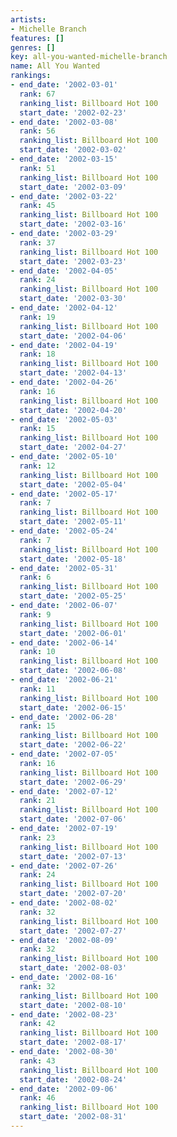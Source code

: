 ```yaml
---
artists:
- Michelle Branch
features: []
genres: []
key: all-you-wanted-michelle-branch
name: All You Wanted
rankings:
- end_date: '2002-03-01'
  rank: 67
  ranking_list: Billboard Hot 100
  start_date: '2002-02-23'
- end_date: '2002-03-08'
  rank: 56
  ranking_list: Billboard Hot 100
  start_date: '2002-03-02'
- end_date: '2002-03-15'
  rank: 51
  ranking_list: Billboard Hot 100
  start_date: '2002-03-09'
- end_date: '2002-03-22'
  rank: 45
  ranking_list: Billboard Hot 100
  start_date: '2002-03-16'
- end_date: '2002-03-29'
  rank: 37
  ranking_list: Billboard Hot 100
  start_date: '2002-03-23'
- end_date: '2002-04-05'
  rank: 24
  ranking_list: Billboard Hot 100
  start_date: '2002-03-30'
- end_date: '2002-04-12'
  rank: 19
  ranking_list: Billboard Hot 100
  start_date: '2002-04-06'
- end_date: '2002-04-19'
  rank: 18
  ranking_list: Billboard Hot 100
  start_date: '2002-04-13'
- end_date: '2002-04-26'
  rank: 16
  ranking_list: Billboard Hot 100
  start_date: '2002-04-20'
- end_date: '2002-05-03'
  rank: 15
  ranking_list: Billboard Hot 100
  start_date: '2002-04-27'
- end_date: '2002-05-10'
  rank: 12
  ranking_list: Billboard Hot 100
  start_date: '2002-05-04'
- end_date: '2002-05-17'
  rank: 7
  ranking_list: Billboard Hot 100
  start_date: '2002-05-11'
- end_date: '2002-05-24'
  rank: 7
  ranking_list: Billboard Hot 100
  start_date: '2002-05-18'
- end_date: '2002-05-31'
  rank: 6
  ranking_list: Billboard Hot 100
  start_date: '2002-05-25'
- end_date: '2002-06-07'
  rank: 9
  ranking_list: Billboard Hot 100
  start_date: '2002-06-01'
- end_date: '2002-06-14'
  rank: 10
  ranking_list: Billboard Hot 100
  start_date: '2002-06-08'
- end_date: '2002-06-21'
  rank: 11
  ranking_list: Billboard Hot 100
  start_date: '2002-06-15'
- end_date: '2002-06-28'
  rank: 15
  ranking_list: Billboard Hot 100
  start_date: '2002-06-22'
- end_date: '2002-07-05'
  rank: 16
  ranking_list: Billboard Hot 100
  start_date: '2002-06-29'
- end_date: '2002-07-12'
  rank: 21
  ranking_list: Billboard Hot 100
  start_date: '2002-07-06'
- end_date: '2002-07-19'
  rank: 23
  ranking_list: Billboard Hot 100
  start_date: '2002-07-13'
- end_date: '2002-07-26'
  rank: 24
  ranking_list: Billboard Hot 100
  start_date: '2002-07-20'
- end_date: '2002-08-02'
  rank: 32
  ranking_list: Billboard Hot 100
  start_date: '2002-07-27'
- end_date: '2002-08-09'
  rank: 32
  ranking_list: Billboard Hot 100
  start_date: '2002-08-03'
- end_date: '2002-08-16'
  rank: 32
  ranking_list: Billboard Hot 100
  start_date: '2002-08-10'
- end_date: '2002-08-23'
  rank: 42
  ranking_list: Billboard Hot 100
  start_date: '2002-08-17'
- end_date: '2002-08-30'
  rank: 43
  ranking_list: Billboard Hot 100
  start_date: '2002-08-24'
- end_date: '2002-09-06'
  rank: 46
  ranking_list: Billboard Hot 100
  start_date: '2002-08-31'
---
```


